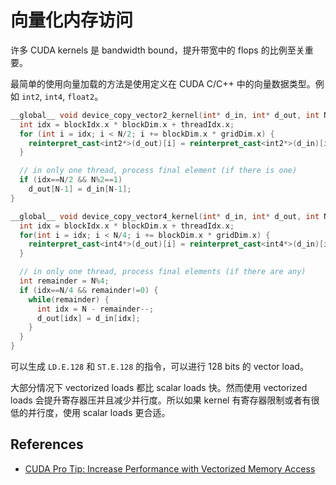 # 向量化内存访问

许多 CUDA kernels 是 bandwidth bound，提升带宽中的 flops 的比例至关重要。

最简单的使用向量加载的方法是使用定义在 CUDA C/C++ 中的向量数据类型。例如 `int2`, `int4`, `float2`。

```cpp
__global__ void device_copy_vector2_kernel(int* d_in, int* d_out, int N) {
  int idx = blockIdx.x * blockDim.x + threadIdx.x;
  for (int i = idx; i < N/2; i += blockDim.x * gridDim.x) {
    reinterpret_cast<int2*>(d_out)[i] = reinterpret_cast<int2*>(d_in)[i];
  }

  // in only one thread, process final element (if there is one)
  if (idx==N/2 && N%2==1)
    d_out[N-1] = d_in[N-1];
}
```

```cpp
__global__ void device_copy_vector4_kernel(int* d_in, int* d_out, int N) {
  int idx = blockIdx.x * blockDim.x + threadIdx.x;
  for(int i = idx; i < N/4; i += blockDim.x * gridDim.x) {
    reinterpret_cast<int4*>(d_out)[i] = reinterpret_cast<int4*>(d_in)[i];
  }

  // in only one thread, process final elements (if there are any)
  int remainder = N%4;
  if (idx==N/4 && remainder!=0) {
    while(remainder) {
      int idx = N - remainder--;
      d_out[idx] = d_in[idx];
    }
  }
}
```

可以生成 `LD.E.128` 和 `ST.E.128` 的指令，可以进行 128 bits 的 vector load。

大部分情况下 vectorized loads 都比 scalar loads 快。然而使用 vectorized loads 会提升寄存器压并且减少并行度。所以如果 kernel 有寄存器限制或者有很低的并行度，使用 scalar loads 更合适。

## References
- [CUDA Pro Tip: Increase Performance with Vectorized Memory Access](https://developer.nvidia.com/blog/cuda-pro-tip-increase-performance-with-vectorized-memory-access/)